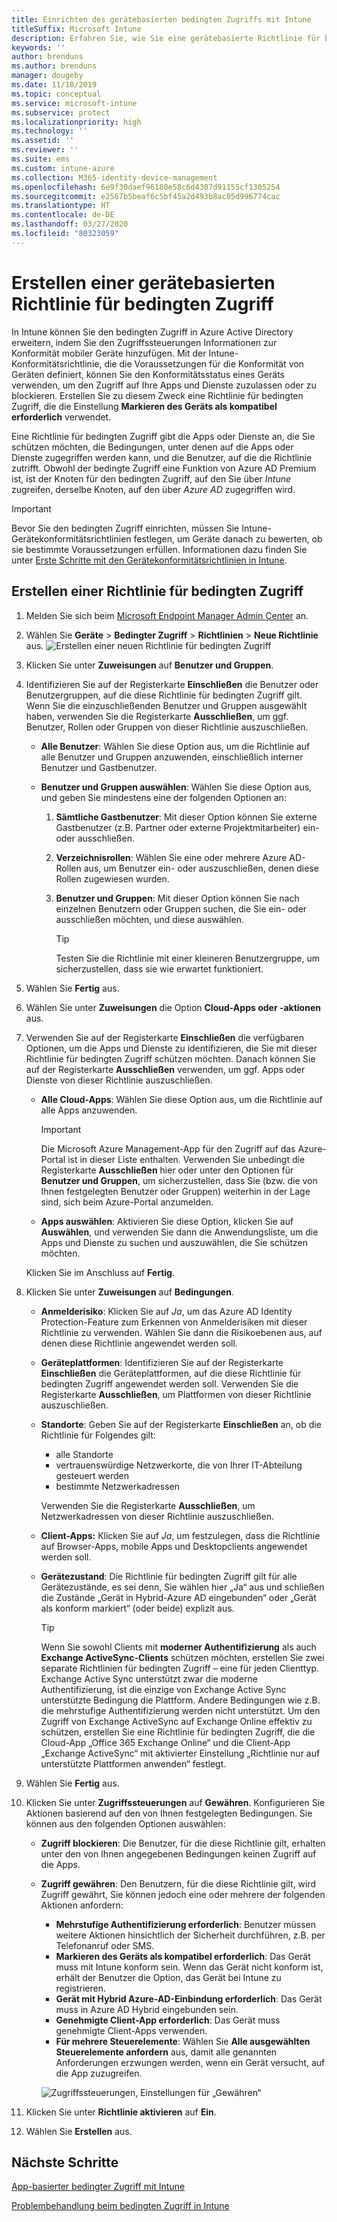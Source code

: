 ```yaml
---
title: Einrichten des gerätebasierten bedingten Zugriffs mit Intune
titleSuffix: Microsoft Intune
description: Erfahren Sie, wie Sie eine gerätebasierte Richtlinie für bedingten Zugriff auf Grundlage der Gerätekonformität und der Verwaltung mobiler Apps in Microsoft Intune erstellen.
keywords: ''
author: brenduns
ms.author: brenduns
manager: dougeby
ms.date: 11/18/2019
ms.topic: conceptual
ms.service: microsoft-intune
ms.subservice: protect
ms.localizationpriority: high
ms.technology: ''
ms.assetid: ''
ms.reviewer: ''
ms.suite: ems
ms.custom: intune-azure
ms.collection: M365-identity-device-management
ms.openlocfilehash: 6e9f30daef96180e58c6d4307d91155cf1305254
ms.sourcegitcommit: e2567b5beaf6c5bf45a2d493b8ac05d996774cac
ms.translationtype: HT
ms.contentlocale: de-DE
ms.lasthandoff: 03/27/2020
ms.locfileid: "80323059"
---
```

# <a name="create-a-device-based-conditional-access-policy"></a>Erstellen einer gerätebasierten Richtlinie für bedingten Zugriff

In Intune können Sie den bedingten Zugriff in Azure Active Directory erweitern, indem Sie den Zugriffssteuerungen Informationen zur Konformität mobiler Geräte hinzufügen. Mit der Intune-Konformitätsrichtlinie, die die Voraussetzungen für die Konformität von Geräten definiert, können Sie den Konformitätsstatus eines Geräts verwenden, um den Zugriff auf Ihre Apps und Dienste zuzulassen oder zu blockieren. Erstellen Sie zu diesem Zweck eine Richtlinie für bedingten Zugriff, die die Einstellung **Markieren des Geräts als kompatibel erforderlich** verwendet.

Eine Richtlinie für bedingten Zugriff gibt die Apps oder Dienste an, die Sie schützen möchten, die Bedingungen, unter denen auf die Apps oder Dienste zugegriffen werden kann, und die Benutzer, auf die die Richtlinie zutrifft. Obwohl der bedingte Zugriff eine Funktion von Azure AD Premium ist, ist der Knoten für den bedingten Zugriff, auf den Sie über *Intune* zugreifen, derselbe Knoten, auf den über *Azure AD* zugegriffen wird.

> [!IMPORTANT]
> Bevor Sie den bedingten Zugriff einrichten, müssen Sie Intune-Gerätekonformitätsrichtlinien festlegen, um Geräte danach zu bewerten, ob sie bestimmte Voraussetzungen erfüllen. Informationen dazu finden Sie unter [Erste Schritte mit den Gerätekonformitätsrichtlinien in Intune](device-compliance-get-started.md).

## <a name="create-conditional-access-policy"></a>Erstellen einer Richtlinie für bedingten Zugriff

1. Melden Sie sich beim [Microsoft Endpoint Manager Admin Center](https://go.microsoft.com/fwlink/?linkid=2109431) an.

2. Wählen Sie **Geräte** > **Bedingter Zugriff** > **Richtlinien** > **Neue Richtlinie** aus.
  ![Erstellen einer neuen Richtlinie für bedingten Zugriff](./media/create-conditional-access-intune/create-ca.png)

3. Klicken Sie unter **Zuweisungen** auf **Benutzer und Gruppen**.

4. Identifizieren Sie auf der Registerkarte **Einschließen** die Benutzer oder Benutzergruppen, auf die diese Richtlinie für bedingten Zugriff gilt. Wenn Sie die einzuschließenden Benutzer und Gruppen ausgewählt haben, verwenden Sie die Registerkarte **Ausschließen**, um ggf. Benutzer, Rollen oder Gruppen von dieser Richtlinie auszuschließen.

   - **Alle Benutzer**: Wählen Sie diese Option aus, um die Richtlinie auf alle Benutzer und Gruppen anzuwenden, einschließlich interner Benutzer und Gastbenutzer.

   - **Benutzer und Gruppen auswählen**: Wählen Sie diese Option aus, und geben Sie mindestens eine der folgenden Optionen an:
  
     1. **Sämtliche Gastbenutzer**: Mit dieser Option können Sie externe Gastbenutzer (z.B. Partner oder externe Projektmitarbeiter) ein- oder ausschließen.

     2. **Verzeichnisrollen**: Wählen Sie eine oder mehrere Azure AD-Rollen aus, um Benutzer ein- oder auszuschließen, denen diese Rollen zugewiesen wurden.

     3. **Benutzer und Gruppen**: Mit dieser Option können Sie nach einzelnen Benutzern oder Gruppen suchen, die Sie ein- oder ausschließen möchten, und diese auswählen.

        > [!TIP]
        > Testen Sie die Richtlinie mit einer kleineren Benutzergruppe, um sicherzustellen, dass sie wie erwartet funktioniert.

5. Wählen Sie **Fertig** aus.

6. Wählen Sie unter **Zuweisungen** die Option **Cloud-Apps oder -aktionen** aus.

7. Verwenden Sie auf der Registerkarte **Einschließen** die verfügbaren Optionen, um die Apps und Dienste zu identifizieren, die Sie mit dieser Richtlinie für bedingten Zugriff schützen möchten. Danach können Sie auf der Registerkarte **Ausschließen** verwenden, um ggf. Apps oder Dienste von dieser Richtlinie auszuschließen.

   - **Alle Cloud-Apps**: Wählen Sie diese Option aus, um die Richtlinie auf alle Apps anzuwenden.
     > [!IMPORTANT]
     > Die Microsoft Azure Management-App für den Zugriff auf das Azure-Portal ist in dieser Liste enthalten. Verwenden Sie unbedingt die Registerkarte **Ausschließen** hier oder unter den Optionen für **Benutzer und Gruppen**, um sicherzustellen, dass Sie (bzw. die von Ihnen festgelegten Benutzer oder Gruppen) weiterhin in der Lage sind, sich beim Azure-Portal anzumelden. 

   - **Apps auswählen**: Aktivieren Sie diese Option, klicken Sie auf **Auswählen**, und verwenden Sie dann die Anwendungsliste, um die Apps und Dienste zu suchen und auszuwählen, die Sie schützen möchten.

   Klicken Sie im Anschluss auf **Fertig**.

8. Klicken Sie unter **Zuweisungen** auf **Bedingungen**.

   - **Anmelderisiko**: Klicken Sie auf *Ja*, um das Azure AD Identity Protection-Feature zum Erkennen von Anmelderisiken mit dieser Richtlinie zu verwenden. Wählen Sie dann die Risikoebenen aus, auf denen diese Richtlinie angewendet werden soll.

   - **Geräteplattformen**: Identifizieren Sie auf der Registerkarte **Einschließen** die Geräteplattformen, auf die diese Richtlinie für bedingten Zugriff angewendet werden soll. Verwenden Sie die Registerkarte **Ausschließen**, um Plattformen von dieser Richtlinie auszuschließen.

   - **Standorte**: Geben Sie auf der Registerkarte **Einschließen** an, ob die Richtlinie für Folgendes gilt:
     - alle Standorte
     - vertrauenswürdige Netzwerkorte, die von Ihrer IT-Abteilung gesteuert werden
     - bestimmte Netzwerkadressen

     Verwenden Sie die Registerkarte **Ausschließen**, um Netzwerkadressen von dieser Richtlinie auszuschließen.

   - **Client-Apps:** Klicken Sie auf *Ja*, um festzulegen, dass die Richtlinie auf Browser-Apps, mobile Apps und Desktopclients angewendet werden soll.

   - **Gerätezustand**: Die Richtlinie für bedingten Zugriff gilt für alle Gerätezustände, es sei denn, Sie wählen hier „Ja“ aus und schließen die Zustände „Gerät in Hybrid-Azure AD eingebunden“ oder „Gerät als konform markiert“ (oder beide) explizit aus.

     > [!TIP]
     > Wenn Sie sowohl Clients mit **moderner Authentifizierung** als auch **Exchange ActiveSync-Clients** schützen möchten, erstellen Sie zwei separate Richtlinien für bedingten Zugriff – eine für jeden Clienttyp. Exchange Active Sync unterstützt zwar die moderne Authentifizierung, ist die einzige von Exchange Active Sync unterstützte Bedingung die Plattform. Andere Bedingungen wie z.B. die mehrstufige Authentifizierung werden nicht unterstützt. Um den Zugriff von Exchange ActiveSync auf Exchange Online effektiv zu schützen, erstellen Sie eine Richtlinie für bedingten Zugriff, die die Cloud-App „Office 365 Exchange Online“ und die Client-App „Exchange ActiveSync“ mit aktivierter Einstellung „Richtlinie nur auf unterstützte Plattformen anwenden“ festlegt.

9. Wählen Sie **Fertig** aus.

10. Klicken Sie unter **Zugriffssteuerungen** auf **Gewähren**. Konfigurieren Sie Aktionen basierend auf den von Ihnen festgelegten Bedingungen.  Sie können aus den folgenden Optionen auswählen:

    - **Zugriff blockieren**: Die Benutzer, für die diese Richtlinie gilt, erhalten unter den von Ihnen angegebenen Bedingungen keinen Zugriff auf die Apps.
    - **Zugriff gewähren**: Den Benutzern, für die diese Richtlinie gilt, wird Zugriff gewährt, Sie können jedoch eine oder mehrere der folgenden Aktionen anfordern:
      - **Mehrstufige Authentifizierung erforderlich**: Benutzer müssen weitere Aktionen hinsichtlich der Sicherheit durchführen, z.B. per Telefonanruf oder SMS.
      - **Markieren des Geräts als kompatibel erforderlich**: Das Gerät muss mit Intune konform sein. Wenn das Gerät nicht konform ist, erhält der Benutzer die Option, das Gerät bei Intune zu registrieren.
      - **Gerät mit Hybrid Azure-AD-Einbindung erforderlich**: Das Gerät muss in Azure AD Hybrid eingebunden sein.
      - **Genehmigte Client-App erforderlich**: Das Gerät muss genehmigte Client-Apps verwenden. 
      - **Für mehrere Steuerelemente**: Wählen Sie **Alle ausgewählten Steuerelemente anfordern** aus, damit alle genannten Anforderungen erzwungen werden, wenn ein Gerät versucht, auf die App zuzugreifen.

      ![Zugriffssteuerungen, Einstellungen für „Gewähren“](./media/create-conditional-access-intune/create-ca-grant-access-settings.png)

11. Klicken Sie unter **Richtlinie aktivieren** auf **Ein**.

12. Wählen Sie **Erstellen** aus.

## <a name="next-steps"></a>Nächste Schritte

[App-basierter bedingter Zugriff mit Intune](app-based-conditional-access-intune.md)

[Problembehandlung beim bedingten Zugriff in Intune](https://support.microsoft.com/help/4456106)
